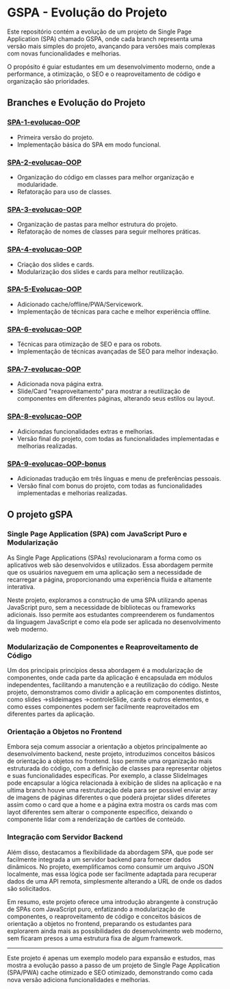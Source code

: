 # GSPA - Evolução do Projeto

Este repositório contém a evolução de um projeto de Single Page Application (SPA) chamado GSPA, onde cada branch representa uma versão mais simples do projeto, avançando para versões mais complexas com novas funcionalidades e melhorias.

O propósito é guiar estudantes em um desenvolvimento moderno, onde a performance, a otimização, o SEO e o reaproveitamento de código e organização são prioridades.

## Branches e Evolução do Projeto

### [SPA-1-evolucao-OOP](https://github.com/faustinopsy/gspa/tree/SPA-1-evolucao-OOP)
- Primeira versão do projeto.
- Implementação básica do SPA em modo funcional.

### [SPA-2-evolucao-OOP](https://github.com/faustinopsy/gspa/tree/SAP-2-evolucao-OOP)
- Organização do código em classes para melhor organização e modularidade.
- Refatoração para uso de classes.

### [SPA-3-evolucao-OOP](https://github.com/faustinopsy/gspa/tree/SPA-3-evolucao-OOP)
- Organização de pastas para melhor estrutura do projeto.
- Refatoração de nomes de classes para seguir melhores práticas.

### [SPA-4-evolucao-OOP](https://github.com/faustinopsy/gspa/tree/SPA-4-evolucao-OOP)
- Criação dos slides e cards.
- Modularização dos slides e cards para melhor reutilização.

### [SPA-5-Evolucao-OOP](https://github.com/faustinopsy/gspa/tree/SPA-5-Evolucao-OOP)
- Adicionado cache/offline/PWA/Servicework.
- Implementação de técnicas para cache e melhor experiência offline.

### [SPA-6-evolucao-OOP](https://github.com/faustinopsy/gspa/tree/SPA-6-evolucao-OOP)
- Técnicas para otimização de SEO e para os robots.
- Implementação de técnicas avançadas de SEO para melhor indexação.

### [SPA-7-evolucao-OOP](https://github.com/faustinopsy/gspa/tree/SPA-7-evolucao-OOP)
- Adicionada nova página extra.
- Slide/Card "reaproveitamento" para mostrar a reutilização de componentes em diferentes páginas, alterando seus estilos ou layout.

### [SPA-8-evolucao-OOP](https://github.com/faustinopsy/gspa/tree/SPA-8-evolucao-OOP)
- Adicionadas funcionalidades extras e melhorias.
- Versão final do projeto, com todas as funcionalidades implementadas e melhorias realizadas.

### [SPA-9-evolucao-OOP-bonus](https://github.com/faustinopsy/gspa/tree/SPA-9-evolucao-OOP-bonus)
- Adicionadas tradução em três línguas e menu de preferências pessoais.
- Versão final com bonus do projeto, com todas as funcionalidades implementadas e melhorias realizadas.


## O projeto gSPA

### Single Page Application (SPA) com JavaScript Puro e Modularização

As Single Page Applications (SPAs) revolucionaram a forma como os aplicativos web são desenvolvidos e utilizados. Essa abordagem permite que os usuários naveguem em uma aplicação sem a necessidade de recarregar a página, proporcionando uma experiência fluida e altamente interativa.

Neste projeto, exploramos a construção de uma SPA utilizando apenas JavaScript puro, sem a necessidade de bibliotecas ou frameworks adicionais. Isso permite aos estudantes compreenderem os fundamentos da linguagem JavaScript e como ela pode ser aplicada no desenvolvimento web moderno.

### Modularização de Componentes e Reaproveitamento de Código

Um dos principais princípios dessa abordagem é a modularização de componentes, onde cada parte da aplicação é encapsulada em módulos independentes, facilitando a manutenção e a reutilização do código. Neste projeto, demonstramos como dividir a aplicação em componentes distintos, como slides ->slideimages ->controleSlide, cards e outros elementos, e como esses componentes podem ser facilmente reaproveitados em diferentes partes da aplicação.

### Orientação a Objetos no Frontend

Embora seja comum associar a orientação a objetos principalmente ao desenvolvimento backend, neste projeto, introduzimos conceitos básicos de orientação a objetos no frontend. Isso permite uma organização mais estruturada do código, com a definição de classes para representar objetos e suas funcionalidades específicas. Por exemplo, a classe SlideImages pode encapsular a lógica relacionada à exibição de slides na aplicação e na ultima branch houve uma restruturação dela para ser possivel enviar array de imagens de páginas diferentes o que poderá projetar slides diferetes assim como o card que a home e a página extra mostra os cards mas com layot diferentes sem alterar o componente especifico, deixando o componente lidar com a renderização de cartões de conteúdo.

### Integração com Servidor Backend

Além disso, destacamos a flexibilidade da abordagem SPA, que pode ser facilmente integrada a um servidor backend para fornecer dados dinâmicos. No projeto, exemplificamos como consumir um arquivo JSON localmente, mas essa lógica pode ser facilmente adaptada para recuperar dados de uma API remota, simplesmente alterando a URL de onde os dados são solicitados.

Em resumo, este projeto oferece uma introdução abrangente à construção de SPAs com JavaScript puro, enfatizando a modularização de componentes, o reaproveitamento de código e conceitos básicos de orientação a objetos no frontend, preparando os estudantes para explorarem ainda mais as possibilidades do desenvolvimento web moderno, sem ficaram presos a uma estrutura fixa de algum framework.

---

Este projeto é apenas um exemplo modelo para expansão e estudos, mas mostra a evolução passo a passo de um projeto de Single Page Application (SPA/PWA) cache otimizado e SEO otimizado, demonstrando como cada nova versão adiciona funcionalidades e melhorias.